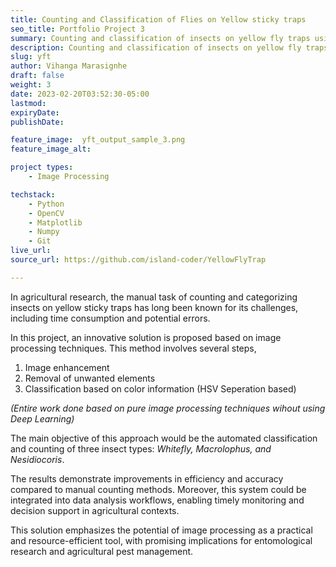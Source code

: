 ```yaml
---
title: Counting and Classification of Flies on Yellow sticky traps
seo_title: Portfolio Project 3
summary: Counting and classification of insects on yellow fly traps using image processing techniques.
description: Counting and classification of insects on yellow fly traps using image processing techniques.
slug: yft
author: Vihanga Marasignhe
draft: false
weight: 3 
date: 2023-02-20T03:52:30-05:00
lastmod: 
expiryDate: 
publishDate: 

feature_image:  yft_output_sample_3.png
feature_image_alt: 

project types: 
    - Image Processing

techstack:
    - Python
    - OpenCV
    - Matplotlib
    - Numpy
    - Git
live_url: 
source_url: https://github.com/island-coder/YellowFlyTrap

---
```


In agricultural research, the manual task of counting and categorizing insects on yellow sticky traps has long been known for its challenges, including time consumption and
potential errors.
 
In this project, an innovative solution is proposed based on image processing techniques. This method involves several steps, 
1. Image enhancement
2. Removal of unwanted elements
3. Classification based on color information (HSV Seperation based)

*(Entire work done based on pure image processing techniques wihout using Deep Learning)*

The main objective of this approach would be the automated classification and counting of three insect types: *Whitefly, Macrolophus, and Nesidiocoris*.

The results demonstrate improvements in efficiency and accuracy compared to manual counting methods.
Moreover, this system could be integrated into data analysis workflows, enabling timely
monitoring and decision support in agricultural contexts.

This solution emphasizes the potential of image processing as a practical and resource-efficient tool,
with promising implications for entomological research and agricultural pest management.
